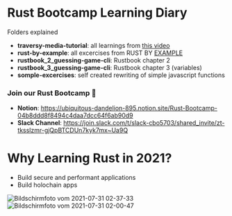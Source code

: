 # Rust Bootcamp Learning Diary

Folders explained
- **traversy-media-tutorial**: all learnings from [this video](https://www.youtube.com/watch?v=zF34dRivLOw)
- **rust-by-example**: all excercises from RUST BY [EXAMPLE]()
- **rustbook_2_guessing-game-cli**: Rustbook chapter 2
- **rustbook_3_guessing-game-cli**: Rustbook chapter 3 (variables)
- **somple-excercises**: self created rewriting of simple javascript functions

### Join our Rust Bootcamp 🚀
- **Notion**: https://ubiquitous-dandelion-895.notion.site/Rust-Bootcamp-04b8ddd8f8494c4daa7dcc64f6ab90d9
- **Slack Channel**: https://join.slack.com/t/slack-cbo5703/shared_invite/zt-tksslzmr-gjQpBTCDUn7kyk7mx~Ua9Q

# Why Learning Rust in 2021?
- Build secure and performant applications
- Build holochain apps

![Bildschirmfoto vom 2021-07-31 02-37-33](https://user-images.githubusercontent.com/44790691/127734954-5d6d6086-5222-47f0-981c-d7158b89d4ae.png)
![Bildschirmfoto vom 2021-07-31 02-00-47](https://user-images.githubusercontent.com/44790691/127734962-fc37340d-7b3d-486f-8a4f-ee668ea56a3d.png)
